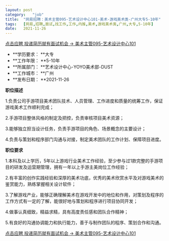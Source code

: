 ```yaml
---
layout:	post
category:	"job"
title:	"网易招聘：美术主管095-艺术设计中心101-美术-游戏美术类-广州大专5-10年"
tags:	[网易,招聘,面试,找工作,工作,内推,美术,游戏美术类,广州,大专,5-10年]
date:	2021-11-26
---
```


[点击应聘 投递简历就有面试机会 ->  美术主管095-艺术设计中心101](http://mobile.bole.netease.com/bole/boleDetail?id=35415&employeeId=346f03c3cda5f04c&key=all)



- **学历要求： **大专
- **工作年限： **5-10年
- **所属部门： **艺术设计中心-YOYO美术部-DUST
- **工作城市： **广州
- **发布日期： **2021-11-26



**职位描述**

1.负责公司手游项目美术团队技术、人员管理、工作进度和质量的统筹工作，保证游戏美术工作顺利完成；

2.手游项目整体风格的制定及把控，负责审核项目美术资源；

3.能够独立担当设计任务，负责手游项目的角色、场景概念的主要设计；

4.负责与策划和程序部门沟通与对接，制定美术团队的工作计划、保障项目进度。



**职位要求**

1.本科及以上学历，5年以上游戏行业美术工作经验，至少参与过1款完整的手游项目的研发及运营期管理，拥有一年以上手游主美岗位工作经验；

2.有丰富的创作实践经验和深厚的美术功底，优秀的美术欣赏水平及对游戏美术的鉴赏能力，熟练掌握相关设计软件；

3.了解游戏产业，能够正确理解美术在游戏开发中的地位和作用，对策划及程序的工作方式有一定的了解，能很好地与策划和程序进行项目协同开发；

4.做事认真细致，精益求精，具有高度责任感和团队合作精神；

5.有良好的沟通协调能力和执行能力，善于与制作团队的程序、策划合作和沟通。



[点击应聘 投递简历就有面试机会 ->  美术主管095-艺术设计中心101](http://mobile.bole.netease.com/bole/boleDetail?id=35415&employeeId=346f03c3cda5f04c&key=all)